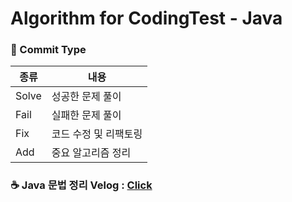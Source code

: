 # Algorithm for CodingTest - Java

### 📁 Commit Type
| 종류            | 내용                                             |
|----------------| ----------------------------------------------- |
| Solve          | 성공한 문제 풀이                                    |
| Fail           | 실패한 문제 풀이                                    |
| Fix            | 코드 수정 및 리팩토링                                |
| Add            | 중요 알고리즘 정리                                  |

### ☕️ Java 문법 정리 Velog : [Click](https://velog.io/@choeyunseo/Java-%EC%9E%90%EB%B0%94-%EA%B8%B0%EC%B4%88-%EB%AC%B8%EB%B2%95-%EC%A0%95%EB%A6%AC-for-coding-test)
